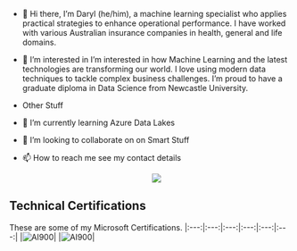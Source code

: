 - 👋 Hi there, I’m Daryl (he/him), a machine learning specialist who applies practical strategies to enhance operational performance. I have worked with various Australian insurance companies in health, general and life domains.
- 👀 I’m interested in  I’m interested in how Machine Learning and the latest technologies are transforming our world. I love using modern data techniques to tackle complex business challenges. I’m proud to have a graduate diploma in Data Science from Newcastle University.
- Other Stuff
- 🌱 I’m currently learning Azure Data Lakes
- 💞️ I’m looking to collaborate on on Smart Stuff
- 📫 How to reach me see my contact details

  <!-- Social Links -->
  <p align="center">
  <a href="https://linkedin.com/in/darylbull"><img src="https://img.shields.io/badge/-LinkedIn-0072b1?style=flat-square&logo=linkedin&logoColor=white"/></a>
  </p>

## Technical Certifications

These are some of my Microsoft Certifications.
|:---:|:---:|:---:|:---:|:---:|:---:| 
|![AI900](https://[azure-ai-fundamentals-600x600.png](https://github.com/Clissold42/Clissold42/blob/main/azure-ai-fundamentals-600x600.png))|
|![AI900](https://github.com/msandfor/msandfor/blob/main/assets/azure-ai-fundamentals-600x600.png)|
<!---
Clissold42/Clissold42 is a ✨ special ✨ repository because its `README.md` (this file) appears on your GitHub profile.
You can click the Preview link to take a look at your changes.
--->
